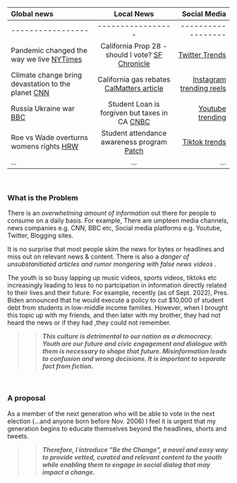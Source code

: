 
| Global news        | Local News        | Social Media       |
| :----------------  | :----------------:| ------------------:|
| -----------------  | ----------------- | ------------------ |
|Pandemic changed the way we live [NYTimes](https://www.nytimes.com/news-event/coronavirus) | California Prop 28 - should I vote? [SF Chronicle](https://www.sfchronicle.com/opinion/editorials/article/Editorial-vote-yes-on-prop-28-17427617.php) | [Twitter Trends](https://twitter.com/i/trends)|
|Climate change bring devastation to the planet [CNN](https://www.cnn.com/specials/world/cnn-climate) | California gas rebates [CalMatters article ](https://calmatters.org/newsletters/whatmatters/2022/09/california-gas-tax-rebate/)| [Instagram trending reels](https://slayingsocial.com/instagram-reels-trends/)|
|Russia Ukraine war [BBC](https://www.bbc.com/news/world-60525350) | Student Loan is forgiven but taxes in CA [CNBC](https://www.cnbc.com/2022/09/08/you-may-owe-taxes-for-federal-student-loan-forgiveness-in-these-states.html)|[Youtube trending](https://www.youtube.com/feed/trending)|
|Roe vs Wade overturns womens rights [HRW](https://www.hrw.org/news/2022/06/24/us-supreme-court-topples-roe-v-wade-blow-rights) | Student attendance awareness program [Patch](https://patch.com/california/pleasanthill/contra-costa-co-september-marks-school-attendance-awareness)|[Tiktok trends](https://ads.tiktok.com/business/creativecenter/inspiration/popular/pc/en)|
|...                 | ...                | ...               |

<br/>

### What is the Problem 
There is an <em> overwhelming amount of information </em> out there for people to consume on a daily basis. 
For example, There are umpteen media channels, news companies e.g. CNN, BBC etc, Social media platforms  e.g. Youtube, Twitter, Blogging sites. 

It is no surprise that most people skim the news for bytes or headlines  and miss out on relevant news & content. 
There is also a <em> danger of unsubstanitiated articles and rumor mongering with false news videos </em>.

The youth is so busy lapping up music videos, sports videos, tiktoks etc increasingly leading to less to no partcipation in information directly related to their lives and their future. 
For example, recently (as of Sept. 2022), Pres. Biden announced that he would execute a policy to cut $10,000 of student debt from students in low-middle income families. However, when I brought this topic up with my friends, and then later with my brother, they had not heard the news or if they had ,they could not remember. 

>>***This culture is detrimental to our nation as a democracy. Youth are our future and civic engagement and dialogue with them is necessary to shape that future. Misinformation leads to confusion and wrong decisions. It is important to separate fact from fiction.***

<br/>

### A proposal

As a member of the next generation who will be able to vote in the next election (...and anyone born before Nov. 2006) I feel it is  urgent that my generation begins to educate themselves beyond the headlines, shorts and tweets.

>>***Therefore, I introduce "Be the Change”, a novel and easy way to provide vetted, curated and relevant content to the youth while enabling them to engage in social dialog that may impact a change.***  


<br/>
